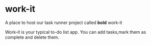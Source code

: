 # work-it
A place to host our task runner project called **bold** work-it 

Work-it is your typical to-do list app.
You can add tasks,mark them as complete and delete them.
